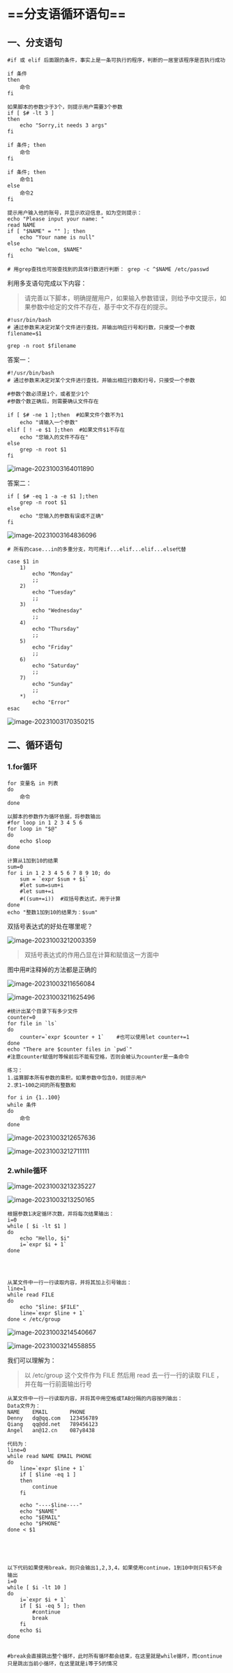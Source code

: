 # ==分支语循环语句==

## 一、分支语句



```shell
#if 或 elif 后面跟的条件，事实上是一条可执行的程序，判断的一居室该程序是否执行成功

if 条件 
then 
	命令
fi

如果脚本的参数少于3个，则提示用户需要3个参数
if [ $# -lt 3 ]
then
	echo "Sorry,it needs 3 args"
fi
```

```shell
if 条件; then
	命令
fi

if 条件; then
	命令1
else
	命令2
fi

提示用户输入他的账号，并显示欢迎信息，如为空则提示：
echo "Please input your name: "
read NAME
if [ "$NAME" = "" ]; then
	echo "Your name is null"
else
	echo "Welcom, $NAME"
fi

# 用grep查找也可按查找到的具体行数进行判断： grep -c ^$NAME /etc/passwd
```

利用多支语句完成以下内容：

> 请完善以下脚本，明确提醒用户，如果输入参数错误，则给予中文提示，如果参数中给定的文件不存在，基于中文不存在的提示。

```shell
#!usr/bin/bash
# 通过参数来决定对某个文件进行查找，并输出响应行号和行数，只接受一个参数
filename=$1

grep -n root $filename
```

答案一：

```shell
#!/usr/bin/bash
# 通过参数来决定对某个文件进行查找，并输出相应行数和行号，只接受一个参数

#参数个数必须是1个，或者至少1个
#参数个数正确后，则需要确认文件存在

if [ $# -ne 1 ];then  #如果文件个数不为1
	echo "请输入一个参数"
elif [ ! -e $1 ];then  #如果文件$1不存在
	echo "您输入的文件不存在"
else
	grep -n root $1
fi
```

![image-20231003164011890](https://gitee.com/ymq_typroa/typroa/raw/main/image-20231003164011890.png)

答案二：

```shell
if [ $# -eq 1 -a -e $1 ];then
	grep -n root $1
else
	echo "您输入的参数有误或不正确"
fi
```

![image-20231003164836096](https://gitee.com/ymq_typroa/typroa/raw/main/image-20231003164836096.png)



```shell
# 所有的case...in的多重分支，均可用if...elif...elif...else代替

case $1 in
	1)
		echo "Monday"
		;;
	2)
		echo "Tuesday"
		;;
	3)
		echo "Wednesday"
		;;
	4)
		echo "Thursday"
		;;
	5)
		echo "Friday"
		;;
	6)
		echo "Saturday"
		;;
	7)
		echo "Sunday"
		;;
	*)
		echo "Error"
esac
```

![image-20231003170350215](https://gitee.com/ymq_typroa/typroa/raw/main/image-20231003170350215.png)

## 二、循环语句

### 1.for循环

``` shell
for 变量名 in 列表
do
	命令
done
```



```shell
以脚本的参数作为循环依据，将参数输出
#for loop in 1 2 3 4 5 6
for loop in "$@"
do	
	echo $loop
done
```



```shell
计算从1加到10的结果
sum=0
for i in 1 2 3 4 5 6 7 8 9 10; do
	sum = `expr $sum + $i`
	#let sum=sum+i
	#let sum+=i
	#((sum+=i))  #双括号表达式，用于计算
done
echo "整数1加到10的结果为：$sum"
```

双括号表达式的好处在哪里呢？

![image-20231003212003359](https://gitee.com/ymq_typroa/typroa/raw/main/image-20231003212003359.png)

> 双括号表达式的作用凸显在计算和赋值这一方面中

图中用#注释掉的方法都是正确的

![image-20231003211656084](https://gitee.com/ymq_typroa/typroa/raw/main/image-20231003211656084.png)

![image-20231003211625496](https://gitee.com/ymq_typroa/typroa/raw/main/image-20231003211625496.png)







```shell
#统计出某个目录下有多少文件
counter=0
for file in `ls`
do
	counter=`expr $counter + 1`    #也可以使用let counter+=1
done
echo "There are $counter files in `pwd`"
#注意counter赋值时等候前后不能有空格，否则会被认为counter是一条命令
```



```shell
练习：
1.运算脚本所有参数的乘积，如果参数中包含0，则提示用户
2.求1~100之间的所有整数和

for i in {1..100}
while 条件
do
	命令
done	
```

![image-20231003212657636](https://gitee.com/ymq_typroa/typroa/raw/main/image-20231003212657636.png)

![image-20231003212711111](https://gitee.com/ymq_typroa/typroa/raw/main/image-20231003212711111.png)





### 2.while循环

![image-20231003213235227](https://gitee.com/ymq_typroa/typroa/raw/main/image-20231003213235227.png)

![image-20231003213250165](https://gitee.com/ymq_typroa/typroa/raw/main/image-20231003213250165.png)

```shell
根据参数1决定循环次数，并将每次结果输出：
i=0
while [ $i -lt $1 ]
do
	echo "Hello, $i"
	i=`expr $i + 1`
done




```



```shell
从某文件中一行一行读取内容，并将其加上引号输出：
line=1
while read FILE
do
	echo "$line: $FILE"
	line=`expr $line + 1`
done < /etc/group
```

![image-20231003214540667](https://gitee.com/ymq_typroa/typroa/raw/main/image-20231003214540667.png)

![image-20231003214558855](https://gitee.com/ymq_typroa/typroa/raw/main/image-20231003214558855.png)

我们可以理解为：

> 以 /etc/group 这个文件作为 FILE 然后用 read 去一行一行的读取 FILE ，并在每一行前面输出行号 



```shell
从某文件中一行一行读取内容，并将其中用空格或TAB分隔的内容按列输出：
Data文件为：
NAME	EMAIL		PHONE
Denny	dq@qq.com	123456789
Qiang	qq@dd.net	789456123
Angel	an@12.cn	087y8438

代码为：
line=0
while read NAME	EMAIL PHONE
do
	line=`expr $line + 1`
	if [ $line -eq 1 ]
	then 	
		continue
	fi
	
	echo "----$line----"
	echo "$NAME"
	echo "$EMAIL"
	echo "$PHONE"
done < $1





```



```shell
以下代码如果使用break，则只会输出1,2,3,4，如果使用continue，1到10中则只有5不会输出
i=0
while [ $i -lt 10 ]
do
	i=`expr $i + 1`
	if [ $i -eq 5 ]; then
		#continue
		break
	fi
	echo $i
done


#break会直接跳出整个循环，此时所有循环都会结束，在这里就是while循环，而continue只是跳出当前小循环，在这里就是i等于5的情况
```

